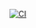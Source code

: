 [![CI](https://github.com/24f2004508/Action-workflow/actions/workflows/ci.yml/badge.svg?branch=main)](https://github.com/24f2004508/Action-workflow/actions/workflows/ci.yml)
